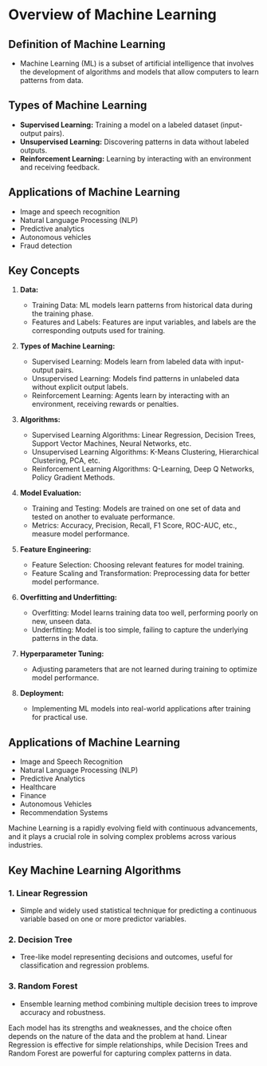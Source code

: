 <h1>Overview of Machine Learning</h1> 

## Definition of Machine Learning
- Machine Learning (ML) is a subset of artificial intelligence that involves the development of algorithms and models that allow computers to learn patterns from data.

## Types of Machine Learning
- **Supervised Learning:** Training a model on a labeled dataset (input-output pairs).
- **Unsupervised Learning:** Discovering patterns in data without labeled outputs.
- **Reinforcement Learning:** Learning by interacting with an environment and receiving feedback.

## Applications of Machine Learning
- Image and speech recognition
- Natural Language Processing (NLP)
- Predictive analytics
- Autonomous vehicles
- Fraud detection

## Key Concepts
1. **Data:**
   - Training Data: ML models learn patterns from historical data during the training phase.
   - Features and Labels: Features are input variables, and labels are the corresponding outputs used for training.

2. **Types of Machine Learning:**
   - Supervised Learning: Models learn from labeled data with input-output pairs.
   - Unsupervised Learning: Models find patterns in unlabeled data without explicit output labels.
   - Reinforcement Learning: Agents learn by interacting with an environment, receiving rewards or penalties.

3. **Algorithms:**
   - Supervised Learning Algorithms: Linear Regression, Decision Trees, Support Vector Machines, Neural Networks, etc.
   - Unsupervised Learning Algorithms: K-Means Clustering, Hierarchical Clustering, PCA, etc.
   - Reinforcement Learning Algorithms: Q-Learning, Deep Q Networks, Policy Gradient Methods.

4. **Model Evaluation:**
   - Training and Testing: Models are trained on one set of data and tested on another to evaluate performance.
   - Metrics: Accuracy, Precision, Recall, F1 Score, ROC-AUC, etc., measure model performance.

5. **Feature Engineering:**
   - Feature Selection: Choosing relevant features for model training.
   - Feature Scaling and Transformation: Preprocessing data for better model performance.

6. **Overfitting and Underfitting:**
   - Overfitting: Model learns training data too well, performing poorly on new, unseen data.
   - Underfitting: Model is too simple, failing to capture the underlying patterns in the data.

7. **Hyperparameter Tuning:**
   - Adjusting parameters that are not learned during training to optimize model performance.

8. **Deployment:**
   - Implementing ML models into real-world applications after training for practical use.

## Applications of Machine Learning
- Image and Speech Recognition
- Natural Language Processing (NLP)
- Predictive Analytics
- Healthcare
- Finance
- Autonomous Vehicles
- Recommendation Systems

Machine Learning is a rapidly evolving field with continuous advancements, and it plays a crucial role in solving complex problems across various industries.

## Key Machine Learning Algorithms

### 1. Linear Regression
- Simple and widely used statistical technique for predicting a continuous variable based on one or more predictor variables.

### 2. Decision Tree
- Tree-like model representing decisions and outcomes, useful for classification and regression problems.

### 3. Random Forest
- Ensemble learning method combining multiple decision trees to improve accuracy and robustness.

Each model has its strengths and weaknesses, and the choice often depends on the nature of the data and the problem at hand. Linear Regression is effective for simple relationships, while Decision Trees and Random Forest are powerful for capturing complex patterns in data.

